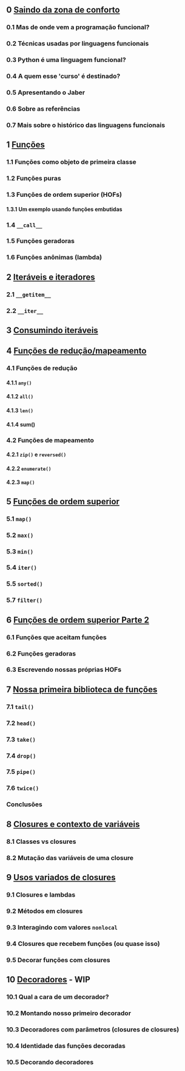 ## 0 [Saindo da zona de conforto](roteiros/0_introducao.md)
### 0.1 Mas de onde vem a programação funcional?
### 0.2 Técnicas usadas por linguagens funcionais
### 0.3 Python é uma linguagem funcional?
### 0.4 A quem esse 'curso' é destinado?
### 0.5 Apresentando o Jaber
### 0.6 Sobre as referências
### 0.7 Mais sobre o histórico das linguagens funcionais
## 1 [Funções](roteiros/1_funcoes.md)
### 1.1 Funções como objeto de primeira classe
### 1.2 Funções puras
### 1.3 Funções de ordem superior (HOFs)
#### 1.3.1 Um exemplo usando funções embutidas
### 1.4 `__call__`
### 1.5 Funções geradoras
### 1.6 Funções anônimas (lambda)
## 2 [Iteráveis e iteradores](roteiros/2_iteraveis_iteradores.md)
### 2.1 `__getitem__`
### 2.2 `__iter__`
## 3 [Consumindo iteráveis](roteiros/3_consumindo_iteraveis.md)
## 4 [Funções de redução/mapeamento](roteiros/4_funcoes_reducao_mapeamento.md)
### 4.1 Funções de redução
#### 4.1.1 `any()`
#### 4.1.2 `all()`
#### 4.1.3 `len()`
#### 4.1.4 sum()
### 4.2 Funções de mapeamento
#### 4.2.1 `zip()` e `reversed()`
#### 4.2.2 `enumerate()`
#### 4.2.3 `map()`
## 5 [Funções de ordem superior](roteiros/5_hofs.md)
### 5.1 `map()`
### 5.2 `max()`
### 5.3 `min()`
### 5.4 `iter()`
### 5.5 `sorted()`
### 5.7 `filter()`
## 6 [Funções de ordem superior Parte 2](roteiros/6_funcoes_geradoras_e_hofs_p2.md)
### 6.1 Funções que aceitam funções
### 6.2 Funções geradoras
### 6.3 Escrevendo nossas próprias HOFs
## 7 [Nossa primeira biblioteca de funções](roteiros/7_construindo_nossa_lib.md)
### 7.1 `tail()`
### 7.2 `head()`
### 7.3 `take()`
### 7.4 `drop()`
### 7.5 `pipe()`
### 7.6 `twice()`
### Conclusões
## 8 [Closures e contexto de variáveis](roteiros/8_closures_1_escopo.md)
### 8.1 Classes vs closures
### 8.2 Mutação das variáveis de uma closure
## 9 [Usos variados de closures](roteiros/9_closures_2.md)
### 9.1 Closures e lambdas
### 9.2 Métodos em closures
### 9.3 Interagindo com valores `nonlocal`
### 9.4 Closures que recebem funções (ou quase isso)
### 9.5 Decorar funções com closures
## 10 [Decoradores](roteiros/10_decoradores.md) - WIP
### 10.1 Qual a cara de um decorador?
### 10.2 Montando nosso primeiro decorador
### 10.3 Decoradores com parâmetros (closures de closures)
### 10.4 Identidade das funções decoradas
### 10.5 Decorando decoradores
